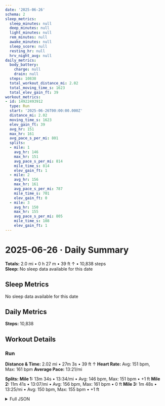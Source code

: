```yaml
---
date: '2025-06-26'
schema: 2
sleep_metrics:
  sleep_minutes: null
  deep_minutes: null
  light_minutes: null
  rem_minutes: null
  awake_minutes: null
  sleep_score: null
  resting_hr: null
  hrv_night_avg: null
daily_metrics:
  body_battery:
    charge: null
    drain: null
  steps: 10838
  total_workout_distance_mi: 2.02
  total_moving_time_s: 1623
  total_elev_gain_ft: 39
workout_metrics:
- id: 14922493912
  type: Run
  start: '2025-06-26T00:00:00.000Z'
  distance_mi: 2.02
  moving_time_s: 1623
  elev_gain_ft: 39
  avg_hr: 151
  max_hr: 161
  avg_pace_s_per_mi: 801
  splits:
  - mile: 1
    avg_hr: 146
    max_hr: 151
    avg_pace_s_per_mi: 814
    mile_time_s: 814
    elev_gain_ft: 1
  - mile: 2
    avg_hr: 156
    max_hr: 161
    avg_pace_s_per_mi: 787
    mile_time_s: 701
    elev_gain_ft: 0
  - mile: 3
    avg_hr: 150
    max_hr: 155
    avg_pace_s_per_mi: 805
    mile_time_s: 108
    elev_gain_ft: 1
---
```

# 2025-06-26 · Daily Summary
**Totals:** 2.0 mi • 0 h 27 m • 39 ft ↑ • 10,838 steps  
**Sleep:** No sleep data available for this date

## Sleep Metrics
No sleep data available for this date

## Daily Metrics
**Steps:** 10,838

## Workout Details
### Run
**Distance & Time:** 2.02 mi • 27m 3s • 39 ft ↑
**Heart Rate:** Avg: 151 bpm, Max: 161 bpm
**Average Pace:** 13:21/mi

**Splits:**
**Mile 1:** 13m 34s • 13:34/mi • Avg: 146 bpm, Max: 151 bpm • +1 ft
**Mile 2:** 11m 41s • 13:07/mi • Avg: 156 bpm, Max: 161 bpm • 0 ft
**Mile 3:** 1m 48s • 13:25/mi • Avg: 150 bpm, Max: 155 bpm • +1 ft


<details>
<summary>Full JSON</summary>

```json
{
  "date": "2025-06-26",
  "schema": 2,
  "sleep_metrics": {
    "sleep_minutes": null,
    "deep_minutes": null,
    "light_minutes": null,
    "rem_minutes": null,
    "awake_minutes": null,
    "sleep_score": null,
    "resting_hr": null,
    "hrv_night_avg": null
  },
  "daily_metrics": {
    "body_battery": {
      "charge": null,
      "drain": null
    },
    "steps": 10838,
    "total_workout_distance_mi": 2.02,
    "total_moving_time_s": 1623,
    "total_elev_gain_ft": 39
  },
  "workout_metrics": [
    {
      "id": 14922493912,
      "type": "Run",
      "start": "2025-06-26T00:00:00.000Z",
      "distance_mi": 2.02,
      "moving_time_s": 1623,
      "elev_gain_ft": 39,
      "avg_hr": 151,
      "max_hr": 161,
      "avg_pace_s_per_mi": 801,
      "splits": [
        {
          "mile": 1,
          "avg_hr": 146,
          "max_hr": 151,
          "avg_pace_s_per_mi": 814,
          "mile_time_s": 814,
          "elev_gain_ft": 1
        },
        {
          "mile": 2,
          "avg_hr": 156,
          "max_hr": 161,
          "avg_pace_s_per_mi": 787,
          "mile_time_s": 701,
          "elev_gain_ft": 0
        },
        {
          "mile": 3,
          "avg_hr": 150,
          "max_hr": 155,
          "avg_pace_s_per_mi": 805,
          "mile_time_s": 108,
          "elev_gain_ft": 1
        }
      ]
    }
  ]
}
```
</details>
